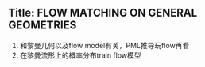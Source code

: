 ## Title: FLOW MATCHING ON GENERAL GEOMETRIES
1. 和黎曼几何以及flow model有关，PML推导玩flow再看
2. 在黎曼流形上的概率分布train flow模型